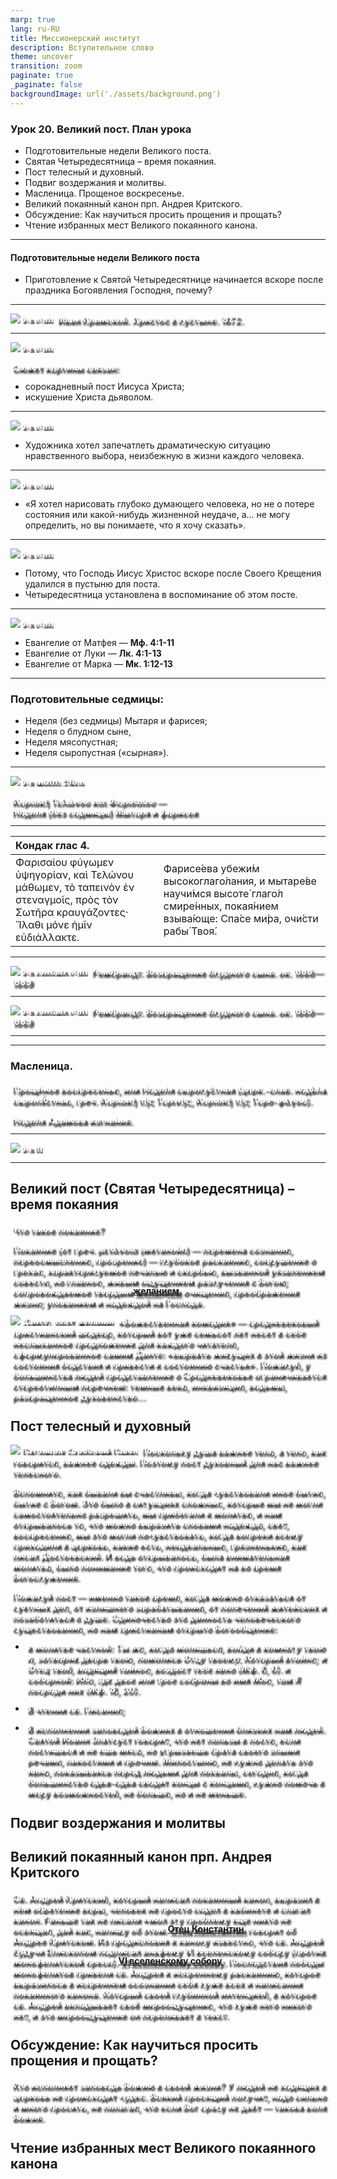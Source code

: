 ```yaml
---
marp: true
lang: ru-RU
title: Миссионерский институт
description: Вступительное слово
theme: uncover
transition: zoom
paginate: true
_paginate: false
backgroundImage: url('./assets/background.png')
---
```


### Урок 20. Великий пост. План урока
- Подготовительные недели Великого поста. 
- Святая Четыредесятница – время покаяния. 
- Пост телесный и духовный. 
- Подвиг воздержания и молитвы. 
- Масленица. Прощеное воскресенье. 
- Великий покаянный канон прп. Андрея Критского. 
- Обсуждение: Как научиться просить прощения и прощать? 
- Чтение избранных мест Великого покаянного канона.

---

#### Подготовительные недели Великого поста
- Приготовление к Святой Четыредесятнице начинается вскоре после праздника Богоявления Господня, почему? 

---
![bg right](https://upload.wikimedia.org/wikipedia/commons/8/8a/Kramskoi_Christ_dans_le_d%C3%A9sert.jpg)
Иван Крамской. Христос в пустыне. 1872.

<!-- Учитель открывает wikipedia и читает самое важное о создании этой картины и предлагает детям самим подготовить сообщения на темы, которые он выписывает на доске:

1. Третьяковская галерея
2. Тема искушения Христа в пустыне
3. Товарищество передвижных худ. выставок — передвижники

И сообщает самое важное, что Художник рассматривает религиозный сюжет 
Спросить (Какой именно?), указать на (2)
с гуманистической, морально-философской точки зрения и предлагает психологически-жизненную интерпретацию размышлений и переживаний Христа (Какую?)
-->
---
![bg right](https://upload.wikimedia.org/wikipedia/commons/8/8a/Kramskoi_Christ_dans_le_d%C3%A9sert.jpg)

Сюжет картины связан: 
* сорокадневный пост Иисуса Христа;
* искушение Христа дьяволом.
<!-- с описанным в Новом Завете сорокадневным постом Иисуса Христа в пустыне, куда он удалился после своего крещения;
- с искушением Христа дьяволом, которое произошло во время этого поста. 

На картине изображён Христос, сидящий на сером камне, расположенном на возвышенности в такой же серой каменистой пустыне. Крамской использует холодные цвета, чтобы изобразить раннее утро — заря только зачинается. Линия горизонта проходит довольно низко, разделяя картину примерно пополам. В нижней части находится холодная каменистая пустыня, а в верхней части — предрассветное небо, символ света, надежды и будущего преображения[8]. В результате фигура Христа, одетого в красный хитон и тёмно-синий плащ-гиматий, господствует над пространством картины[9], однако пребывает в гармонии с окружающим суровым ландшафтом[10]. В одинокой фигуре, изображённой среди холодных камней, чувствуется не только горестная задумчивость и усталость, но и «готовность сделать первый шаг на каменистом пути, ведущем к Голгофе»[11]. -->
---
![bg right](https://upload.wikimedia.org/wikipedia/commons/e/ea/Ivan_Kramskoy_-_%D0%A5%D1%80%D0%B8%D1%81%D1%82%D0%BE%D1%81_%D0%B2_%D0%BF%D1%83%D1%81%D1%82%D1%8B%D0%BD%D0%B5_-_Google_Art_Project_%28detail1%29.jpg)

- Художника хотел запечатлеть драматическую ситуацию нравственного выбора, неизбежную в жизни каждого человека.  

<!-- Сдержанность в изображении одежды позволяет художнику придать основное значение лицу и рукам Христа, которые создают психологическую убедительность и человечность образа[10]. Крепко сжатые кисти рук находятся практически в самом геометрическом центре холста. Вместе с лицом Христа они представляют собой смысловой и эмоциональный центр композиции, притягивающий к себе внимание зрителя[8]. Сцепленные руки, «в судорожно-волевом напряжении словно пытаются связать, подобно замковому камню, весь мир — небо и землю — воедино»

- Босые ноги Христа изранены от долгого хождения по острым камням.
Картина статична, в ней нет действия, но показаны работа мысли Христа и сила его духа, сохранённая вопреки всем страданиям, которые ему пришлось и ещё придётся пережить[10]. Сам Крамской так рассказывал о своём замысле:

-->

---
![bg right](https://upload.wikimedia.org/wikipedia/commons/thumb/2/2d/Kramskoi_by_Repin.jpg/800px-Kramskoi_by_Repin.jpg)
- «Я хотел нарисовать глубоко думающего человека, но не о потере состояния или какой-нибудь жизненной неудаче, а… не могу определить, но вы понимаете, что я хочу сказать».

<!--Догадались, почему приготовление к Святой Четыредесятнице начинается вскоре после праздника Богоявления Господня? -->

---
![bg right](https://upload.wikimedia.org/wikipedia/commons/8/8a/Kramskoi_Christ_dans_le_d%C3%A9sert.jpg)

- Потому, что Господь Иисус Христос вскоре после Своего Крещения удалился в пустыню для поста. 
- Четыредесятница установлена в воспоминание об этом посте. 

<!--Здесь следует поговорить о другой вещи, показывает на строчку, написанную на доске —  2. Тема искушения Христа в пустыне. По признанию художника, он хотел запечатлеть драматическую ситуацию нравственного выбора, неизбежную в жизни каждого человека. 

Крамской писал: «Я вижу ясно, что есть один момент в жизни каждого человека, мало-мальски созданного по образу и подобию Божию, когда на него находит раздумье — пойти ли направо или налево, взять ли за Господа Бога рубль или не уступать ни шагу злу»[4]. Художник вспоминал, что на вопросы, которые задавали ему зрители: «Это не Христос, почему вы знаете, что он был такой?», — он «позволял себе дерзко отвечать, что ведь и настоящего, живого Христа не узнали»[13][14].

Еще хочется сказать, что легенду о великом инквизиторе вы будете изучать в 10-11 классах, когда познакомитесь с творчеством Ф.М. Достоевского. А сейчас мы прочтём то, что вдохновило Федора Михайловича.

В каком месте Евангелия мы прочтём об искушении Христа в пустыне?
-->

---
![bg right](https://upload.wikimedia.org/wikipedia/commons/8/8a/Kramskoi_Christ_dans_le_d%C3%A9sert.jpg)
- Евангелие от Матфея — **Мф. 4:1-11**
- Евангелие от Луки — **Лк. 4:1-13**
- Евангелие от Марка — **Мк. 1:12-13**

<!--давайте откроем и прочтём его 
(ученики открывают евангелия на своих столах)
Прочтя Евангелие, спросим: о непонятных словах
-->

---
### Подготовительные седмицы:
* Неделя (без седмицы) Мытаря и фарисея; 
* Неделя о блудном сыне, 
* Неделя мясопустная;
* Неделя сыропустная («сырная»).
<!--
Для чего установленны? Церковь приучает христиан к подвигу поста постепенным усилением воздержания. Даёт важное понимание об истинной духовной жизни, готовит людей к ответственному несению подвига. -->
---
![bg width:29cm](https://upload.wikimedia.org/wikipedia/ru/e/e5/%D0%9C%D1%8B%D1%82%D0%B0%D1%80%D1%8C_%D0%B8_%D1%84%D0%B0%D1%80%D0%B8%D1%81%D0%B5%D0%B9.%D0%A0%D0%B0%D0%B2%D0%B5%D0%BD%D0%BD%D0%B0.480.jpg)

Κυριακή Τελώνου και Φαρισαίου — <br> Неделя (без седмицы) Мытаря и фарисея

<style scoped>
h1, p {
  color: #FFFFFF;
  font-weight: bold;
  text-shadow:
    5px 5px 3px #000000;
}
</style>



<!--

Неделя от слова Не Делать, седмица — семь дней/

Первое из четырёх воскресений подготовки к Великому посту в Православной церкви; начало богослужений с использованием песнопений Постной Триоди.
-->
---
|Кондак глас 4.| |
|:---|:---|
| Φαρισαίου φύγωμεν ὑψηγορίαν, καὶ Τελώνου μάθωμεν, τὸ ταπεινὸν ἐν στεναγμοῖς, πρὸς τὸν Σωτῆρα κραυγάζοντες· Ἵλαθι μόνε ἡμῖν εὐδιάλλακτε. |	Фарисе́ева убежи́м высокоглаго́лания, и мытаре́ве научи́мся высоте́ глаго́л смире́нных, покая́нием взыва́юще: Спа́се ми́ра, очи́сти рабы́ Твоя́. |

<!-- 

Задача церкви — настроить на правильную духовность. Поскольку подобные настроения случаются во все времена. 

1. Фарисей — течение в иудаизме, они исполнялли все законы, которые дал Бог, 
 - ждали мессию, который ответит на все вопросы
 - отвободит от власти Рима

Поэтому они спросили у Христа — какая главная заповедь ().

Приносили жертву за грехи народа. 
# Йом-Кипур переводится как день очищения. 
# Когда выбранный первосвященник каялся от лица народа во всех грехах. 
# Грехи возлагались на козла отпущения
# Козла сбрасывали со скалы, чтобы наверняка умер
# Без пролития крови прощения греха не было.

Иосиф Флавий описывает отделение Ессеев.
Выбирали первосвященника из Колена Аарона, но выбирали как придётся. Ессеи покопались в писаниях и решили, что первосвященник — не каноничный, значит жертвоприношения не имеют смысла, ушли в пустыню. Жертвы не приносили.

В ВЗ всё богообщение было ритуальным. Мистики нет в ВЗ, только в пророках есть немного. 
А в Новом Завете всё богообщение становится мистическим: напрямую, где бы человек не находился — он может общаться с Богом.

В ВЗ Только Авраам, Давид — ходили перед Богом, а Енох — ходил с Богом. Енох говорил что важнее ваши скрижали или живое Богообщение.

Фарисеи были не единственным направлением:
- Саддукеи
- Иродиане
- Иессеи
- Харегимы

Объединяло их ожидание Мессии. Разный сценарий его прихода. Иродиане верили что М. — это ирод мессия, а тот стал строить храм, чтобы эту веру поддержать, и боялся младенцев.

Стоит сказать про Каина. Обрела человека у Господа (Быт. 4: 1) Исправит богообщение. Назвав сына Каином (от слова, означающего «приобретение»), она, возможно, думала, что родила Обещанное Семя. (Быт 3:15)

С этой недели до пятой недели Великого поста за всенощным бдением начинается умилительное пение покаянных молитв: «Покаяния отверзи ми двери, Жизнодавче! На спасения стези настави мя, Богородице!» К чему призывает нас Церковь? 
-->
---
![bg contain right](https://upload.wikimedia.org/wikipedia/commons/thumb/9/91/Rembrandt_Harmensz._van_Rijn_-_The_Return_of_the_Prodigal_Son.jpg/520px-Rembrandt_Harmensz._van_Rijn_-_The_Return_of_the_Prodigal_Son.jpg)
Рембрандт. Возвращение блудного сына. ок. 1666—1669

<!--Вторая подготовительная неделя называется Неделей о блудном сыне. На Литургии читается из Евангелия притча о блудном сыне (Лк 15). Кто скрывается под образом блудного сына, и к кому он возвращается?

На картине изображён финальный эпизод притчи, когда блудный сын возвращается домой, «и когда он был ещё далеко, увидел его отец его и сжалился; и, побежав, пал ему на шею и целовал его», а его старший праведный брат, остававшийся с отцом, «осердился и не хотел войти». 

Ключевые персонажи На небольшой площадке перед домом собрались несколько человек. В левой части картины изображён спиной ко зрителю Отец нежно касается плеч сына, приобнимая его. Бритая, будто у каторжника, голова блудного сына и его потрёпанная одежда свидетельствуют о падении. Воротник хранит намёк на былую роскошь. Туфли изношены, причем трогательная деталь — одна упала, когда сын становился на колени. В глубине угадывается крыльцо и за ним отцовский дом
 -->
---
![bg contain right](https://upload.wikimedia.org/wikipedia/commons/thumb/6/65/Rembrandt_Harmensz._van_Rijn_-_The_Return_of_the_Prodigal_Son_-_Detail_Spectators.jpg/440px-Rembrandt_Harmensz._van_Rijn_-_The_Return_of_the_Prodigal_Son_-_Detail_Spectators.jpg)
Рембрандт. Возвращение блудного сына. ок. 1666—1669


<!--
Помимо отца и сына на картине изображены ещё 4 персонажа. Это тёмные силуэты, которые с трудом различимы на тёмном фоне, но кто они такие — остаётся загадкой. Некоторые называли их «братьями и сёстрами» главного героя.Сидящий молодой человек с усами, если следовать сюжету притчи, может быть вторым, послушным братом. Существует предположения, что на самом деле второй брат — это предыдущая «женская» фигура, обнимающая колонну. Причём, может быть, это не просто колонна — по форме она напоминает столп Иерусалимского храма и может вполне символизировать собой столп Закона, и то, что праведный брат за ней прячется, приобретает символическое звучание.

Влияние на культуру. Крис Кельвин возвращается к отцу в заключительной сцене фильма А. Тарковского «Солярис» (1972)

В эту неделю, а также в следующие за ней две недели на всенощной после полиелея поется псалом «На реках Вавилонских тамо седохом и плакахом…» Давайте прочитаем этот псалом. 
Д: (Чтение 136 псалма.)
У: Этот псалом описывает страдания евреев в Вавилонском плену и скорбь их об отечестве. Слова этого псалма по отношению к нам внушают мысль о нашем духовном плене, – плене греховном, и о том, что мы должны стремиться к своему духовному отечеству, Небесному Царствию.
-->
---


<!--
За Неделей о блудном сыне следуют Мясопустная седмица и Мясопустная неделя, названные так потому, что ими заканчивается перед Великим постом вкушение мяса. 
На Литургии в Евангелии читается о Страшном суде Христовом. Кого ожидает Страшный суд?
-->

---
### Масленица.
Прощёное воскресе́нье, или Неде́ля сыропу́стная (церк.-слав. недѣ́лѧ сыропꙋ́стнаѧ, 
греч. Κυριακή τῆς Τυρινής, Κυριακή τῆς Τυρο-φάγου).

Неде́ля Ада́мова изгна́ния. 

<!--
Входящее в название славянское слово «сыропустная» обозначает «сыр опускаю», то есть «сыр оставляю»; В этот день православные христиане на литургии имеют возможность слышать чтение Евангелия, где говорится о прощении грехов, о посте и о собирании небесных сокровищ _Мф 6:14_
-->
---

![bg fit](https://upload.wikimedia.org/wikipedia/commons/f/fc/Garden_of_eden_mosaic.jpg)

<!--ujF9JjgsYK2Lg); паполь от сайта по теологии--> 
---
## Великий пост (Святая Четыредесятница) – время покаяния
Что такое покаяние? 

Покая́ние (от греч. μετάνοια (метанойя) — перемена сознания, переосмысление, прозрение) — глубокое раскаяние, сокрушение о грехах, характеризуемое печалью и скорбью, вызванной уязвлением совести, но главное, живым ощущением разлучения с Богом; сопровождаемое твердым **[желанием](dante)** очищения, преображения жизни; упованием и надеждой на Господа. 

![Данте, поэт желания](https://blog.predanie.ru/wp-content/uploads/2021/09/Dante-Aligeri.-Freska-raboty-Domeniko-di-Mikelino.-1465.jpg) «Божественная комедия» — средневековый христианский шедевр, который вот уже семьсот лет несет в себе неслыханное предложение для каждого читателя, сформулированное самим Данте: «вырвать живущих в этой жизни из состояния бедствия и привести к состоянию счастья». Пожалуй, у большинства людей представление о Средневековье ограничивается стереотипным перечнем: темные века, инквизиция, ведьмы, развращенное духовенство…

## Пост телесный и духовный
![ Патриарх Сербский Павел ](https://monastery.ru/upload/iblock/6b0/6b0873846c050974358178b52ed68a6e.jpg)
Поскольку душа важнее тела, а тело, как говорится, важнее одежды. Поэтому пост духовный для нас важнее телесного.

Вспомните, как бывали вы счастливы, когда чувствовали иное бытие, бытие с Богом. Это было в ситуациях сложных, которые мы не могли самостоятельно разрешить, мы прибегали к молитве, и нам открывалось то, что можно выразить словами надежда, свет, воскресение, мы это могли почувствовать, когда вопреки всему приходили в церковь, какие есть, неидеальные, грязненькие, как писал Достоевский. И ведь открывалось, была внимательная молитва, было понимание того, что происходит на во время Богослужения. 

Пожалуй пост — именно такое время, когда можно отказаться от суетных дел, от излишнего зарабатывания, от попечений житейских и позаботиться о душе. Одиночество это данность человеческого существования, но нам христианам открыто Богообщение: 
- в молитве частной: _Ты же, когда молишься, войди в комнату твою и, затворив дверь твою, помолись Отцу твоему, Который втайне; и Отец твой, видящий тайное, воздаст тебе явно_ (Мф. 6, 6). и соборной: _Ибо, где двое или трое собраны во имя Мое, там Я посреди них_ (Мф. 18, 20).

- В чтении св. Писания; 

- В исполнении заповедей Божиих в отношении близких нам людей. Святой Иоанн Златоуст говорит, что нет пользы в посте, если постишься и не ешь мяса, но угрызаешь брата своего злыми речами, пакостями и прочим. Милостыню, не нужно делать это явно, показываясь перед людьми для похвалы, сегодня, когда большинство едва-едва сводит концы с концами, нужно помочь в меру возможностей, не больше, но и не меньше.

## Подвиг воздержания и молитвы 

## Великий покаянный канон прп. Андрея Критского
Св. Андрей Критский, который написал покаянный канон, выразил в нём обретение веры, человек не просто сидел в кабинете и слагал канон. Раньше так не писали «мол эту проблему еще никто не освящал, дай как, напишу об этом. [Отец Константин](https://www.youtube.com/watch?v=FJzGuAkfTu0) говорит об Андрее Критском. Из предисловия к канону известно, что св. Андрей будучи Епископом подписал анафему VI вселенскому собору (против монофелитской ереси). 
[VI вселенскому собору](https://drevo-info.ru/images/003/012826.jpg). Последствия победы монофелитов  привели св. Андрея к искреннему раскаянию, которое выразилось в искреннем осознании себя хуже всех и написании покаянного канона. Который своей глубинной интенцией, в которое св. Андрей вкладывает своё мироощущение, что хуже него никого нет, и это мироощущение он переливает в текст. 

## Обсуждение: Как научиться просить прощения и прощать? 
Кто исполняет заповедь Божию в своей жизни? У людей не ходящих в церковь не происходит чудес. Всякий просящий получит, надо сильно и много просить, не полагая, что если Бог сразу не даёт — такова воля Божия.
## Чтение избранных мест Великого покаянного канона